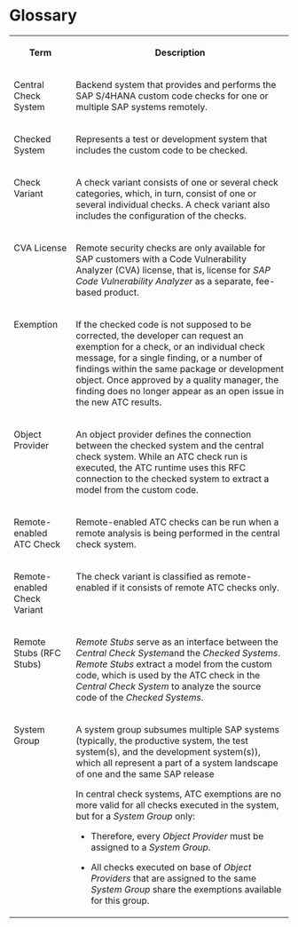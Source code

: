 <!-- loio9d0c427605804b2184a6d66c6a363747 -->

# Glossary




<table>
<tr>
<th valign="top">

Term

</th>
<th valign="top">

Description

</th>
</tr>
<tr>
<td valign="top">

Central Check System

</td>
<td valign="top">

Backend system that provides and performs the SAP S/4HANA custom code checks for one or multiple SAP systems remotely.

</td>
</tr>
<tr>
<td valign="top">

Checked System

</td>
<td valign="top">

Represents a test or development system that includes the custom code to be checked.

</td>
</tr>
<tr>
<td valign="top">

Check Variant

</td>
<td valign="top">

A check variant consists of one or several check categories, which, in turn, consist of one or several individual checks. A check variant also includes the configuration of the checks.

</td>
</tr>
<tr>
<td valign="top">

CVA License

</td>
<td valign="top">

Remote security checks are only available for SAP customers with a Code Vulnerability Analyzer \(CVA\) license, that is, license for *SAP Code Vulnerability Analyzer* as a separate, fee-based product.

</td>
</tr>
<tr>
<td valign="top">

Exemption

</td>
<td valign="top">

If the checked code is not supposed to be corrected, the developer can request an exemption for a check, or an individual check message, for a single finding, or a number of findings within the same package or development object. Once approved by a quality manager, the finding does no longer appear as an open issue in the new ATC results.

</td>
</tr>
<tr>
<td valign="top">

Object Provider

</td>
<td valign="top">

An object provider defines the connection between the checked system and the central check system. While an ATC check run is executed, the ATC runtime uses this RFC connection to the checked system to extract a model from the custom code.

</td>
</tr>
<tr>
<td valign="top">

Remote-enabled ATC Check

</td>
<td valign="top">

Remote-enabled ATC checks can be run when a remote analysis is being performed in the central check system.

</td>
</tr>
<tr>
<td valign="top">

Remote-enabled Check Variant

</td>
<td valign="top">

The check variant is classified as remote-enabled if it consists of remote ATC checks only.

</td>
</tr>
<tr>
<td valign="top">

Remote Stubs \(RFC Stubs\)

</td>
<td valign="top">

*Remote Stubs* serve as an interface between the *Central Check System*and the *Checked Systems*. *Remote Stubs* extract a model from the custom code, which is used by the ATC check in the *Central Check System* to analyze the source code of the *Checked Systems*.

</td>
</tr>
<tr>
<td valign="top">

System Group

</td>
<td valign="top">

A system group subsumes multiple SAP systems \(typically, the productive system, the test system\(s\), and the development system\(s\)\), which all represent a part of a system landscape of one and the same SAP release

In central check systems, ATC exemptions are no more valid for all checks executed in the system, but for a *System Group* only:

-   Therefore, every *Object Provider* must be assigned to a *System Group*.

-   All checks executed on base of *Object Providers* that are assigned to the same *System Group* share the exemptions available for this group.




</td>
</tr>
</table>

